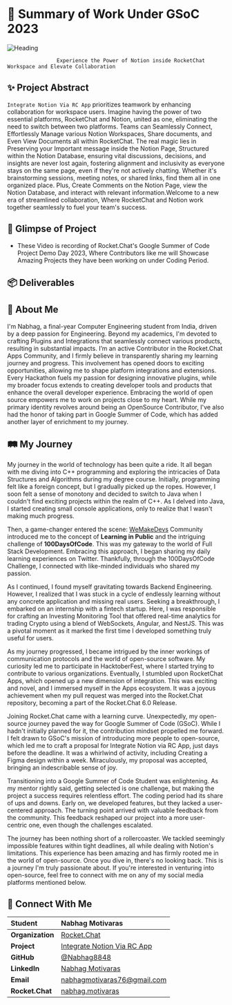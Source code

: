 # 🚢 Summary of Work Under GSoC 2023

![Heading](https://github.com/Nabhag8848/GoogleSummerOfCode/assets/65061890/836f66fd-8a83-4c2b-bf62-38b276ecdaa9)
```
                Experience the Power of Notion inside RocketChat Workspace and Elevate Collaboration
```

## ✨ Project Abstract 

`Integrate Notion Via RC App` prioritizes teamwork by enhancing collaboration for workspace users. Imagine having the power of two essential platforms, RocketChat and Notion, united as one, eliminating the need to switch between two platforms. Teams can Seamlessly Connect, Effortlessly Manage various Notion Workspaces, Share documents, and Even View Documents all within RocketChat. The real magic lies in Preserving your Important message inside the Notion Page, Structured within the Notion Database, ensuring vital discussions, decisions, and insights are never lost again, fostering alignment and inclusivity as everyone stays on the same page, even if they're not actively chatting. Whether it's brainstorming sessions, meeting notes, or shared links, find them all in one organized place. Plus, Create Comments on the Notion Page, view the Notion Database, and interact with relevant information.Welcome to a new era of streamlined collaboration, Where RocketChat and Notion work together seamlessly to fuel your team's success.

## 🌅 Glimpse of Project
-  These Video is recording of Rocket.Chat's Google Summer of Code Project Demo Day 2023, Where Contributors like me will Showcase Amazing Projects they have been working on under Coding Period.

## 📦 Deliverables

## 👤 About Me

I'm Nabhag, a final-year Computer Engineering student from India, driven by a deep passion for Engineering. Beyond my academics, I'm devoted to crafting Plugins and Integrations that seamlessly connect various products, resulting in substantial impacts. I’m an active Contributor in the Rocket.Chat Apps Community, and I firmly believe in transparently sharing my learning journey and progress. This involvement has opened doors to exciting opportunities, allowing me to shape platform integrations and extensions. Every Hackathon fuels my passion for designing innovative plugins, while my broader focus extends to creating developer tools and products that enhance the overall developer experience. Embracing the world of open source empowers me to work on projects close to my heart. While my primary identity revolves around being an OpenSource Contributor, I've also had the honor of taking part in Google Summer of Code, which has added another layer of enrichment to my journey.

## 🛤️ My Journey

My journey in the world of technology has been quite a ride. It all began with me diving into C++ programming and exploring the intricacies of Data Structures and Algorithms during my degree course. Initially, programming felt like a foreign concept, but I gradually picked up the ropes. However, I soon felt a sense of monotony and decided to switch to Java when I couldn't find exciting projects within the realm of C++. As I delved into Java, I started creating small console applications, only to realize that I wasn't making much progress.

Then, a game-changer entered the scene: [WeMakeDevs](https://wemakedevs.org/) Community introduced me to the concept of **Learning in Public** and the intriguing challenge of **100DaysOfCode**. This was my gateway to the world of Full Stack Development. Embracing this approach, I began sharing my daily learning experiences on Twitter. Thankfully, through the 100DaysOfCode Challenge, I connected with like-minded individuals who shared my passion.

As I continued, I found myself gravitating towards Backend Engineering. However, I realized that I was stuck in a cycle of endlessly learning without any concrete application and missing real users. Seeking a breakthrough, I embarked on an internship with a fintech startup. Here, I was responsible for crafting an Investing Monitoring Tool that offered real-time analytics for trading Crypto using a blend of WebSockets, Angular, and NestJS. This was a pivotal moment as it marked the first time I developed something truly useful for users.

As my journey progressed, I became intrigued by the inner workings of communication protocols and the world of open-source software. My curiosity led me to participate in HacktoberFest, where I started trying to contribute to various organizations. Eventually, I stumbled upon RocketChat Apps, which opened up a new dimension of integration. This was exciting and novel, and I immersed myself in the Apps ecosystem. It was a joyous achievement when my pull request was merged into the Rocket.Chat repository, becoming a part of the Rocket.Chat 6.0 Release.

Joining Rocket.Chat came with a learning curve. Unexpectedly, my open-source journey paved the way for Google Summer of Code (GSoC). While I hadn't initially planned for it, the contribution mindset propelled me forward. I felt drawn to GSoC's mission of introducing more people to open-source, which led me to craft a proposal for Integrate Notion via RC App, just days before the deadline. It was a whirlwind of activity, including Creating a Figma design within a week. Miraculously, my proposal was accepted, bringing an indescribable sense of joy.

Transitioning into a Google Summer of Code Student was enlightening. As my mentor rightly said, getting selected is one challenge, but making the project a success requires relentless effort. The coding period had its share of ups and downs. Early on, we developed features, but they lacked a user-centered approach. The turning point arrived with valuable feedback from the community. This feedback reshaped our project into a more user-centric one, even though the challenges escalated.

The journey has been nothing short of a rollercoaster. We tackled seemingly impossible features within tight deadlines, all while dealing with Notion's limitations. This experience has been amazing and has firmly rooted me in the world of open-source. Once you dive in, there's no looking back. This is a journey I'm truly passionate about. If you're interested in venturing into open-source, feel free to connect with me on any of my social media platforms mentioned below.

## 💬 Connect With Me
<div align="center">

| **Student** | Nabhag Motivaras |
|:--------------------|:-------------------|
| **Organization** | [Rocket.Chat](https://rocket.chat/) |
| **Project** | [Integrate Notion Via RC App](https://summerofcode.withgoogle.com/programs/2023/projects/9v76k7Q8) |
| **GitHub** | [@Nabhag8848](https://github.com/Nabhag8848) |
| **LinkedIn** | [Nabhag Motivaras](https://www.linkedin.com/in/nabhag-motivaras-460b3b1aa/) |
| **Email** | <a href="mailto:nabhagmotivaras76@gmail.com">nabhagmotivaras76@gmail.com</a> |
| **Rocket.Chat** | [nabhag.motivaras](https://open.rocket.chat/direct/nabhag.motivaras) |
       
</div>



